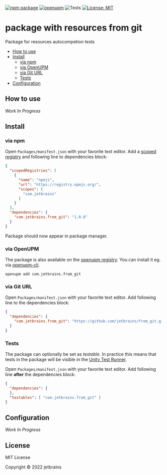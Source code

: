 [![npm package](https://img.shields.io/npm/v/com.jetbrains.from_git)](https://www.npmjs.com/package/com.jetbrains.from_git)
[![openupm](https://img.shields.io/npm/v/com.jetbrains.from_git?label=openupm&registry_uri=https://package.openupm.com)](https://openupm.com/packages/com.jetbrains.from_git/)
![Tests](https://github.com/jetbrains/from_git/workflows/Tests/badge.svg)
[![License: MIT](https://img.shields.io/badge/License-MIT-green.svg)](https://opensource.org/licenses/MIT)

# package with resources from git

Package for resources autocompetion tests

- [How to use](#how-to-use)
- [Install](#install)
  - [via npm](#via-npm)
  - [via OpenUPM](#via-openupm)
  - [via Git URL](#via-git-url)
  - [Tests](#tests)
- [Configuration](#configuration)

<!-- toc -->

## How to use

*Work In Progress*

## Install

### via npm

Open `Packages/manifest.json` with your favorite text editor. Add a [scoped registry](https://docs.unity3d.com/Manual/upm-scoped.html) and following line to dependencies block:
```json
{
  "scopedRegistries": [
    {
      "name": "npmjs",
      "url": "https://registry.npmjs.org/",
      "scopes": [
        "com.jetbrains"
      ]
    }
  ],
  "dependencies": {
    "com.jetbrains.from_git": "1.0.0"
  }
}
```
Package should now appear in package manager.

### via OpenUPM

The package is also available on the [openupm registry](https://openupm.com/packages/com.jetbrains.from_git). You can install it eg. via [openupm-cli](https://github.com/openupm/openupm-cli).

```
openupm add com.jetbrains.from_git
```

### via Git URL

Open `Packages/manifest.json` with your favorite text editor. Add following line to the dependencies block:
```json
{
  "dependencies": {
    "com.jetbrains.from_git": "https://github.com/jetbrains/from_git.git"
  }
}
```

### Tests

The package can optionally be set as *testable*.
In practice this means that tests in the package will be visible in the [Unity Test Runner](https://docs.unity3d.com/2017.4/Documentation/Manual/testing-editortestsrunner.html).

Open `Packages/manifest.json` with your favorite text editor. Add following line **after** the dependencies block:
```json
{
  "dependencies": {
  },
  "testables": [ "com.jetbrains.from_git" ]
}
```

## Configuration

*Work In Progress*

## License

MIT License

Copyright © 2022 jetbrains
